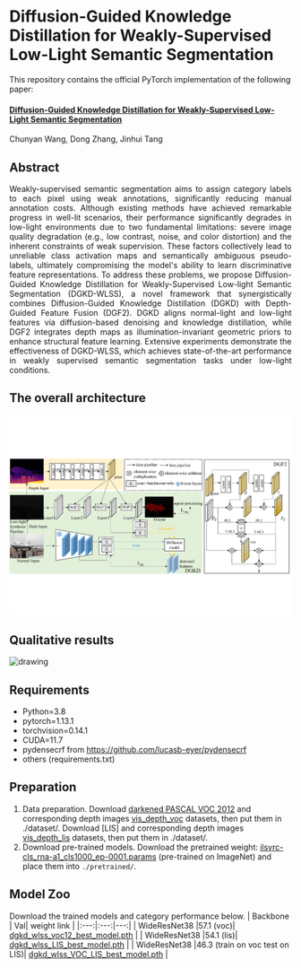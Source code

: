 # Diffusion-Guided Knowledge Distillation for Weakly-Supervised Low-Light Semantic Segmentation
This repository contains the official PyTorch implementation of the following paper:
#### [Diffusion-Guided Knowledge Distillation for Weakly-Supervised Low-Light Semantic Segmentation]()
Chunyan Wang, Dong Zhang, Jinhui Tang

## Abstract 
<p align="justify">
Weakly-supervised semantic segmentation aims to assign category labels to each pixel using weak annotations, significantly reducing manual annotation costs. Although existing methods have achieved remarkable progress in well-lit scenarios, their performance significantly degrades in low-light environments due to two fundamental limitations: severe image quality degradation (e.g., low contrast, noise, and color distortion) and the inherent constraints of weak supervision. These factors collectively lead to unreliable class activation maps and semantically ambiguous pseudo-labels, ultimately compromising the model's ability to learn discriminative feature representations. To address these problems, we propose Diffusion-Guided Knowledge Distillation for Weakly-Supervised Low-light Semantic Segmentation (DGKD-WLSS), a novel framework that synergistically combines Diffusion-Guided Knowledge Distillation (DGKD) with Depth-Guided Feature Fusion (DGF2). DGKD aligns normal-light and low-light features via diffusion-based denoising and knowledge distillation, while DGF2 integrates depth maps as illumination-invariant geometric priors to enhance structural feature learning. Extensive experiments demonstrate the effectiveness of DGKD-WLSS, which achieves state-of-the-art performance in weakly supervised semantic segmentation tasks under low-light conditions. 

## The overall architecture
<img src="./figures/overview.pdf" alt="drawing"/><br> 

## Qualitative results
<img src="./figures/wsss-fig.pdf" alt="drawing"/><br>


## Requirements
- Python=3.8
- pytorch=1.13.1
- torchvision=0.14.1
- CUDA=11.7
- pydensecrf from https://github.com/lucasb-eyer/pydensecrf
- others (requirements.txt)

## Preparation

1. Data preparation.
   Download [darkened PASCAL VOC 2012](http://) and corresponding depth images [vis_depth_voc](http://) datasets, then put them in ./dataset/.
   Download [LIS] and corresponding depth images [vis_depth_lis](http://) datasets, then put them in ./dataset/.
2. Download pre-trained models.
   Download the pretrained weight: [ilsvrc-cls_rna-a1_cls1000_ep-0001.params](https://drive.google.com/file/d/1W6NJmhu77ZlXidvCEhEj5jHOIHo_oFKe/view?usp=sharing) (pre-trained on ImageNet)  and place them into 
   `./pretrained/`.
   
 

## Model Zoo
   Download the trained models and category performance below.
   | Backbone | Val| weight link |
|:---:|:---:|---:|
| WideResNet38 |57.1 (voc)| [dgkd_wlss_voc12_best_model.pth](https://drive.google.com/file/d/1PkUkGdwviFajLyI1FOE_ePbeXy-rZuCP/view?usp=drive_link) |
| WideResNet38 |54.1 (lis)| [dgkd_wlss_LIS_best_model.pth](https://drive.google.com/file/d/1aK_xXLMxDyT9aVL05CtsVPS2Sd-Jkhkr/view?usp=drive_link) |
| WideResNet38 |46.3 (train on voc test on LIS)| [dgkd_wlss_VOC_LIS_best_model.pth](https://drive.google.com/file/d/1S4BUghHUwGrh2H6Eygb1ZaNCA_xTvRJU/view?usp=drive_link) |



